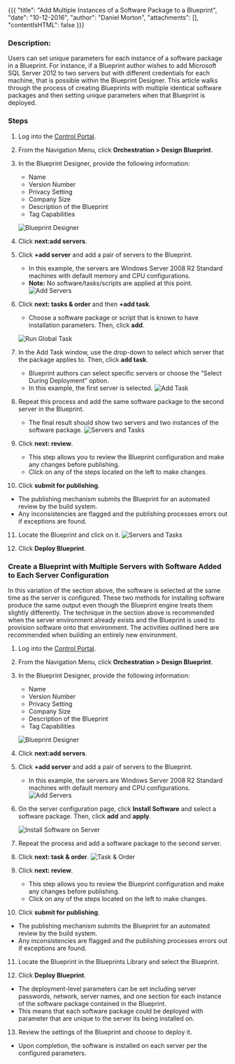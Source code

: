 {{{
  "title": "Add Multiple Instances of a Software Package to a Blueprint",
  "date": "10-12-2016",
  "author": "Daniel Morton",
  "attachments": [],
  "contentIsHTML": false
}}}

### Description:
Users can set unique parameters for each instance of a software package in a Blueprint. For instance, if a Blueprint author wishes to add Microsoft SQL Server 2012 to two servers but with different credentials for each machine, that is possible within the Blueprint Designer. This article walks through the process of creating Blueprints with multiple identical software packages and then setting unique parameters when that Blueprint is deployed.

### Steps
1. Log into the [Control Portal](https://control.ctl.io/).

2. From the Navigation Menu, click **Orchestration > Design Blueprint**.

3. In the Blueprint Designer, provide the following information:
   * Name
   * Version Number
   * Privacy Setting
   * Company Size
   * Description of the Blueprint
   * Tag Capabilities

   ![Blueprint Designer](../images/add-multiple-packages-1.png)

4. Click **next:add servers**.

5. Click **+add server** and add a pair of servers to the Blueprint.
   * In this example, the servers are Windows Server 2008 R2 Standard machines with default memory and CPU configurations.
   * **Note:** No software/tasks/scripts are applied at this point.
   ![Add Servers](../images/add-multiple-packages-2.png)

6. Click **next: tasks & order** and then **+add task**.
   * Choose a software package or script that is known to have installation parameters. Then, click **add**.

   ![Run Global Task](../images/add-multiple-packages-3.png)

7. In the Add Task window, use the drop-down to select which server that the package applies to. Then, click **add task**.
   * Blueprint authors can select specific servers or choose the “Select During Deployment” option.
   * In this example, the first server is selected.
   ![Add Task](../images/add-multiple-packages-4.png)

8. Repeat this process and add the same software package to the second server in the Blueprint.
   * The final result should show two servers and two instances of the software package.
   ![Servers and Tasks](../images/add-multiple-packages-5.png)

9. Click **next: review**.
   * This step allows you to review the Blueprint configuration and make any changes before publishing.
   * Click on any of the steps located on the left to make changes.

10. Click **submit for publishing**.
   * The publishing mechanism submits the Blueprint for an automated review by the build system.
   * Any inconsistencies are flagged and the publishing processes errors out if exceptions are found.

11. Locate the Blueprint and click on it.
   ![Servers and Tasks](../images/add-multiple-packages-6.png)

12. Click **Deploy Blueprint**.

### Create a Blueprint with Multiple Servers with Software Added to Each Server Configuration
In this variation of the section above, the software is selected at the same time as the server is configured. These two methods for installing software produce the same output even though the Blueprint engine treats them slightly differently. The technique in the section above is recommended when the server environment already exists and the Blueprint is used to provision software onto that environment. The activities outlined here are recommended when building an entirely new environment.

1. Log into the [Control Portal](https://control.ctl.io/).

2. From the Navigation Menu, click **Orchestration > Design Blueprint**.

3. In the Blueprint Designer, provide the following information:
   * Name
   * Version Number
   * Privacy Setting
   * Company Size
   * Description of the Blueprint
   * Tag Capabilities

   ![Blueprint Designer](../images/add-multiple-packages-1.png)

4. Click **next:add servers**.

5. Click **+add server** and add a pair of servers to the Blueprint.
   * In this example, the servers are Windows Server 2008 R2 Standard machines with default memory and CPU configurations.
   ![Add Servers](../images/add-multiple-packages-2.png)

6. On the server configuration page, click **Install Software** and select a software package. Then, click **add** and **apply**.

   ![Install Software on Server](../images/add-multiple-packages-7.png)

7. Repeat the process and add a software package to the second server.

8. Click **next: task & order**.
   ![Task & Order](../images/add-multiple-packages-8.png)

9. Click **next: review**.
   * This step allows you to review the Blueprint configuration and make any changes before publishing.
   * Click on any of the steps located on the left to make changes.

10. Click **submit for publishing**.
   * The publishing mechanism submits the Blueprint for an automated review by the build system.
   * Any inconsistencies are flagged and the publishing processes errors out if exceptions are found.

11. Locate the Blueprint in the Blueprints Library and select the Blueprint.

12. Click **Deploy Blueprint**.
   * The deployment-level parameters can be set including server passwords, network, server names, and one section for each instance of the software package contained in the Blueprint.
   * This means that each software package could be deployed with parameter that are unique to the server its being installed on.

13. Review the settings of the Blueprint and choose to deploy it.
   * Upon completion, the software is installed on each server per the configured parameters.
